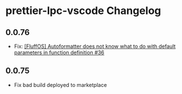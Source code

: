 # prettier-lpc-vscode Changelog

## 0.0.76

- Fix: [[FluffOS] Autoformatter does not know what to do with default parameters in function definition #36](https://github.com/jlchmura/prettier-lpc-vscode/issues/36)

## 0.0.75

- Fix bad build deployed to marketplace
